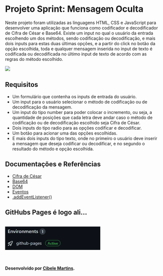 <h1>Projeto Sprint: Mensagem Oculta</h1>

<p> Neste projeto foram utilizadas as linguagens HTML, CSS e JavaScript para desenvolver uma aplicação que funciona como codificador e decodificador de Cifra de César e Base64. Existe um input no qual o usuário da entrada escolhendo um dos métodos, sendo codificação ou decodificação, e mais dois inputs para estas duas últimas opções, e a partir do click no botão da opção escolhida, toda e qualquer mensagem inserida no input de texto é codificada ou decodificada no último input de texto de acordo com as regras do método escolhido.</p>

<img src="./img/msgOculta.gif">

<h2>Requisitos</h2>

<ul>
  <li>Um formulário que contenha os inputs de entrada do usuário.</li>
  <li>Um input para o usuário selecionar o método de codificação ou de decodificação da mensagem.</li><li>Um input do tipo number para poder colocar o incremento, ou seja, a quantidade de posições que cada letra deve andar caso o método de codificação ou de decodificação escolhido seja Cifra de César.</li>
  <li>Dois inputs do tipo radio para as opções codificar e decodificar.</li>
  <li>Um botão para acionar uma das opções escolhidas.</li>
  <li>E mais dois inputs do tipo texto, onde no primeiro o usuário deve inserir a mensagem que deseja codificar ou decodificar, e no segundo o resultado do método e opção escolhida.</li> 
</ul>


<h2>Documentações e Referências</h2>

<ul>
  <li><a href="https://pt.wikipedia.org/wiki/Cifra_de_C%C3%A9sar" target="_blank">Cifra de César</a></li>
  <li><a href="https://pt.wikipedia.org/wiki/Base64" target= "_blank">Base64</a></li>
  <li><a href="https://developer.mozilla.org/pt-BR/docs/Web/API/Document_Object_Model/Introduction" target= "_blank">DOM</a></li>
  <li><a href="https://developer.mozilla.org/pt-BR/docs/Learn/JavaScript/Building_blocks/Events" target= "_blank">Eventos</a></li>
  <li><a href="https://developer.mozilla.org/pt-BR/docs/Web/API/EventTarget/addEventListener" target= "_blank">.addEventListener()</a></li>
</ul>

<h2>GitHubs Pages é logo ali...</h2>
<br>
<img src="./img/cCB64.gif">
<br>
<br>
<br>
<p><strong>Desenvolvido por <a target= "_blank" href="https://www.linkedin.com/in/cibele-martins-85b910169/">Cibele Martins</a>.</strong></p>

